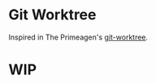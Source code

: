 # Git Worktree

Inspired in The Primeagen's [git-worktree](https://github.com/ThePrimeagen/git-worktree.nvim).

# WIP

